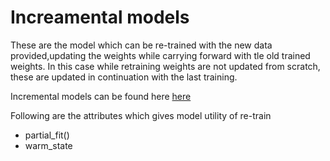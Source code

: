 # Increamental models
These are the model which can be re-trained with the new data provided,updating the weights while carrying forward with tle old trained weights. In this case while retraining weights are not updated from scratch, these are updated in continuation with the last training.

Incremental models can be found here [here](https://scikit-learn.org/stable/modules/computing.html#incremental-learning)

Following are the attributes which gives model utility of re-train
* partial_fit()
* warm_state 
